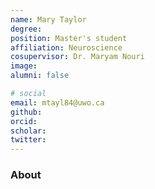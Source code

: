 ```yaml
---
name: Mary Taylor
degree: 
position: Master's student
affiliation: Neuroscience
cosupervisor: Dr. Maryam Nouri
image: 
alumni: false

# social
email: mtayl84@uwo.ca
github: 
orcid: 
scholar: 
twitter:
---
```


### About 

